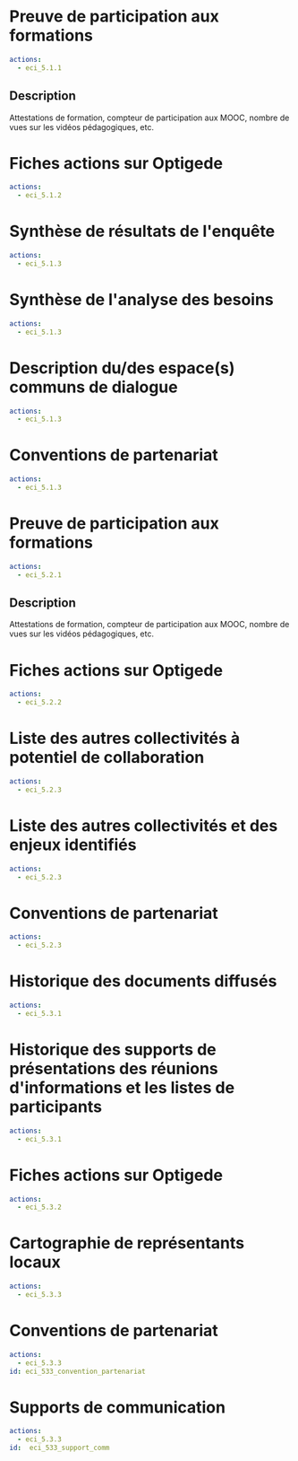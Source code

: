 # Preuve de participation aux formations 
```yaml
actions: 
  - eci_5.1.1
```
## Description
Attestations de formation, compteur de participation aux MOOC, nombre de vues sur les vidéos pédagogiques, etc.

# Fiches actions sur Optigede
```yaml
actions: 
  - eci_5.1.2
```

# Synthèse de résultats de l'enquête
```yaml
actions: 
  - eci_5.1.3
```

# Synthèse de l'analyse des besoins
```yaml
actions: 
  - eci_5.1.3
```

# Description du/des espace(s) communs de dialogue
```yaml
actions: 
  - eci_5.1.3
```

# Conventions de partenariat
```yaml
actions: 
  - eci_5.1.3
```

# Preuve de participation aux formations 
```yaml
actions: 
  - eci_5.2.1
```
## Description
Attestations de formation, compteur de participation aux MOOC, nombre de vues sur les vidéos pédagogiques, etc.

# Fiches actions sur Optigede
```yaml
actions: 
  - eci_5.2.2
```

# Liste des autres collectivités à potentiel de collaboration
```yaml
actions: 
  - eci_5.2.3
```

# Liste des autres collectivités et des enjeux identifiés
```yaml
actions: 
  - eci_5.2.3
```

# Conventions de partenariat
```yaml
actions: 
  - eci_5.2.3
```

# Historique des documents diffusés
```yaml
actions: 
  - eci_5.3.1
```

# Historique des supports de présentations des réunions d'informations et les listes de participants
```yaml
actions: 
  - eci_5.3.1
```

# Fiches actions sur Optigede
```yaml
actions: 
  - eci_5.3.2
```

# Cartographie de représentants locaux
```yaml
actions: 
  - eci_5.3.3
```

# Conventions de partenariat
```yaml
actions: 
  - eci_5.3.3
id: eci_533_convention_partenariat
```

# Supports de communication
```yaml
actions: 
  - eci_5.3.3
id:  eci_533_support_comm
```
